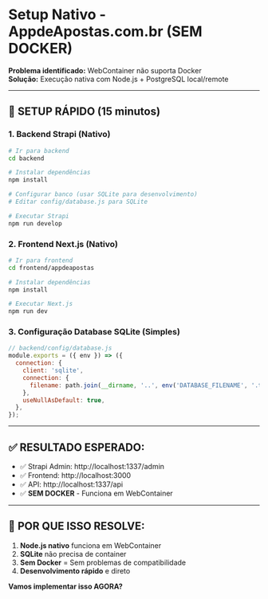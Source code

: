 # Setup Nativo - AppdeApostas.com.br (SEM DOCKER)
**Problema identificado:** WebContainer não suporta Docker  
**Solução:** Execução nativa com Node.js + PostgreSQL local/remote

---

## 🚀 **SETUP RÁPIDO (15 minutos)**

### **1. Backend Strapi (Nativo)**
```bash
# Ir para backend
cd backend

# Instalar dependências
npm install

# Configurar banco (usar SQLite para desenvolvimento)
# Editar config/database.js para SQLite

# Executar Strapi
npm run develop
```

### **2. Frontend Next.js (Nativo)**
```bash
# Ir para frontend
cd frontend/appdeapostas

# Instalar dependências
npm install

# Executar Next.js
npm run dev
```

### **3. Configuração Database SQLite (Simples)**
```javascript
// backend/config/database.js
module.exports = ({ env }) => ({
  connection: {
    client: 'sqlite',
    connection: {
      filename: path.join(__dirname, '..', env('DATABASE_FILENAME', '.tmp/data.db')),
    },
    useNullAsDefault: true,
  },
});
```

---

## ✅ **RESULTADO ESPERADO:**
- ✅ Strapi Admin: http://localhost:1337/admin
- ✅ Frontend: http://localhost:3000  
- ✅ API: http://localhost:1337/api
- ✅ **SEM DOCKER** - Funciona em WebContainer

---

## 🎯 **POR QUE ISSO RESOLVE:**
1. **Node.js nativo** funciona em WebContainer
2. **SQLite** não precisa de container
3. **Sem Docker** = Sem problemas de compatibilidade
4. **Desenvolvimento rápido** e direto

**Vamos implementar isso AGORA?**